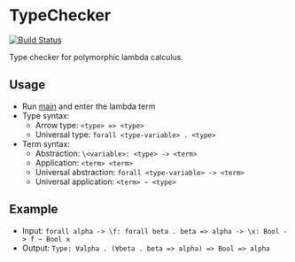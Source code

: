 # TypeChecker

[![Build Status](https://github.com/IdeaSeeker/TypeChecker/workflows/CI/badge.svg)](https://github.com/IdeaSeeker/TypeChecker/actions)

Type checker for polymorphic lambda calculus.

## Usage

- Run [main](https://github.com/IdeaSeeker/TypeChecker/blob/system-f/src/main/scala/Main.scala#L3) and enter the lambda term
- Type syntax:
  - Arrow type: `<type> => <type>`
  - Universal type: `forall <type-variable> . <type>`
- Term syntax:
  - Abstraction: `\<variable>: <type> -> <term>`
  - Application: `<term> <term>`
  - Universal abstraction: `forall <type-variable> -> <term>`
  - Universal application: `<term> ~ <type>`

## Example

- Input: `forall alpha -> \f: forall beta . beta => alpha -> \x: Bool -> f ~ Bool x`
- Output: `Type: ∀alpha . (∀beta . beta => alpha) => Bool => alpha`

